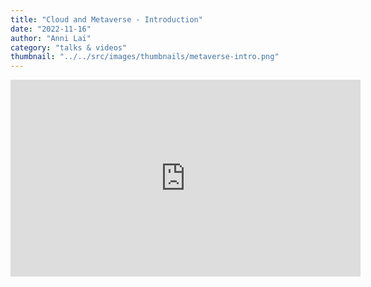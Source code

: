 ```yaml
---
title: "Cloud and Metaverse - Introduction"
date: "2022-11-16"
author: "Anni Lai"
category: "talks & videos"
thumbnail: "../../src/images/thumbnails/metaverse-intro.png"
---
```


<iframe width="560" height="315" src="https://player.vimeo.com/video/773978115?h=a1921faca1&title=0&byline=0&portrait=0" title="YouTube video player" frameborder="0" allow="accelerometer; clipboard-write; encrypted-media; gyroscope; picture-in-picture" allowfullscreen></iframe>